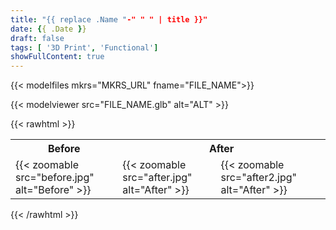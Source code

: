```yaml
---
title: "{{ replace .Name "-" " " | title }}"
date: {{ .Date }}
draft: false
tags: [ '3D Print', 'Functional']
showFullContent: true
---
```


{{< modelfiles mkrs="MKRS_URL" fname="FILE_NAME">}}

{{< modelviewer src="FILE_NAME.glb" alt="ALT" >}}

{{< rawhtml >}}
<table>
    <tr>
        <th style="text-align:center">Before</th>
        <th style="text-align:center" colspan=2>After</th>
    </tr>
    <tr>
        <td style="width:34%;">
            {{< zoomable src="before.jpg" alt="Before" >}}
        </td>
        <td style="border-right:0px;">
            {{< zoomable src="after.jpg" alt="After" >}}
        </td>
        <td style="border-left:0px;padding-left:0px;">
            {{< zoomable src="after2.jpg" alt="After" >}}
        </td>
    </tr>
</table>
{{< /rawhtml >}}